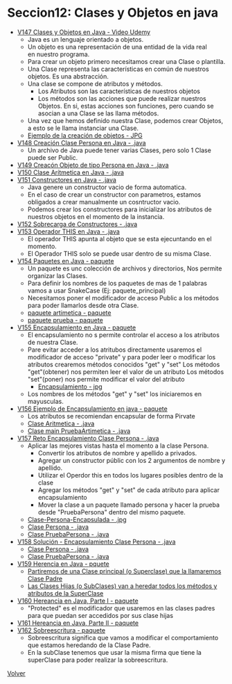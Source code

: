 # Seccion12: Clases y Objetos en java
* [V147 Clases y Objetos en Java - Video Udemy](https://www.udemy.com/course/universidad-java-especialista-en-java-desde-cero-a-master/learn/lecture/44850085#overview)
    - Java es un lenguaje orientado a objetos.
    - Un objeto es una representación de una entidad de la vida real    
        en nuestro programa.
    - Para crear un objeto primero necesitamos crear una Clase o plantilla.
    - Una Clase representa las características en común de nuestros objetos. Es
        una abstracción.
    - Una clase se compone de atributos y métodos.
        * Los Atributos son las características de nuestros objetos
        * Los métodos son las acciones que puede realizar nuestros Objetos. En si,
            estas acciones son funciones, pero cuando se asocian a una Clase se
            las llama métodos.
    - Una vez que hemos definido nuestra Clase, podemos crear Objetos, a esto
        se le llama instanciar una Clase.
    * [Ejemplo de la creación de objetos - JPG](V147_Clases_y_Objetos_en_Java/Docs/Ejemplo-Objetos.jpg)
* [V148 Creación Clase Persona en Java - .java](V148_Creacion_Clase_Persona_en_Java/src/Persona.java)
    - Un archivo de Java puede tener varias Clases, pero solo 1 Clase puede
        ser Public.
* [V149 Creacón Objeto de tipo Persona en Java - .java](V149_Creacion_Objeto_de_Tipo_Persona_en_Java/src/Persona.java)
* [V150 Clase Arítmetica en Java - .java](V150_Clase_Aritmetica_en_Java/src/Aritmetica.java)
* [V151 Constructores en Java - .java](V151_Constructores_en_Java/src/Aritmetica.java)
    - Java genere un constructor vacio de forma automatica.
    - En el caso de crear un constructor con parametros, estamos obligados
        a crear manualmente un cosntructor vacio. 
    - Podemos crear los constructores para inicializar los atributos de nuestros
        objetos en el momento de la instancia.
* [V152 Sobrecarga de Constructores - .java](V152_Sobrecarga_de_Constructores/src/Aritmetica.java)
* [V153 Operador THIS en Java - .java](V153_Operador_This_en_Java/src/Aritmetica.java)
    - El operador THIS apunta al objeto que se esta ejecuntando en el momento.
    - El Operador THIS solo se puede usar dentro de su misma Clase.
* [V154 Paquetes en Java - paquete](V154_Paquetes_en_Java/src)
    - Un paquete es unc colección de archivos y directorios, Nos permite
        organizar las Clases.
    - Para definir los nombres de los paquetes de mas de 1 palabras vamos a 
        usar SnakeCase (Ej: paquete_principal)
    - Necesitamos poner el modificador de acceso Public a los métodos
        para poder llamarlos desde otra Clase.
    * [paquete artimetica - paquete](V154_Paquetes_en_Java/src/aritmetica)
    * [paquete prueba - paquete](V154_Paquetes_en_Java/src/prueba)
* [V155 Encapsulamiento en Java - paquete](V155_Encapsulamiento_en_Java/)
    - El encapsulamiento no s permite controlar el acceso a los atributos de 
        nuestra Clase.
    - Pare evitar acceder a los atritubos directamente usaremos el modificador
        de acceso "private"
        y para poder leer o modificar los atributos crearemos métodos conocidos
        "get" y "set"
        Los métodos "get"(obtener) nos permiten leer el valor de un atributo
        Los métodos "set"(poner) nos permite modificar el valor del atributo
        * [Encapsulamiento - jpg](V155_Encapsulamiento_en_Java/Docs/encapsulamiento.jpg)
    - Los nombres de los métodos "get" y "set" los iniciaremos en mayusculas.
* [V156 Ejemplo de Encapsulamiento en java - paquete](V156_Ejemplo_de_Encapsulamiento_en_Java/src)
    - Los atributos se recomiendan encapsular de forma Pirvate
    * [Clase Aritmetica - .java](V156_Ejemplo_de_Encapsulamiento_en_Java/src/aritmetica/Aritmetica.java)
    * [Clase main PruebaArtimetica - .java](V156_Ejemplo_de_Encapsulamiento_en_Java/src/prueba/PruebaAritmetica.java)
* [V157 Reto Encapsulamiento Clase Persona - .java](V157_Reto_Encapsulamiento_Clase_Persona/src)
    - Aplicar las mejores vistas hasta el momento a la clase Persona.
        * Convertir los atributos de nombre y apellido a privados.
        * Agregar un constructor públic con los 2 argumentos de nombre y apellido.
        * Utilizar el Operdor this en todos los lugares posibles dentro de la clase
        * Agregar los métodos "get" y "set" de cada atributo para aplicar encapsulamiento
        * Mover la clase a un paquete llamado persona y hacer la prueba desde
            "PruebaPersona" dentro del mismo paquete.
    * [Clase-Persona-Encapsulada - .jpg](V157_Reto_Encapsulamiento_Clase_Persona/Docs/Clase-Persona-Encapsulada.jpg)
    * [Clase Persona - .java](V157_Reto_Encapsulamiento_Clase_Persona/src/persona/Persona.java)
    * [Clase PruebaPersona - .java](V157_Reto_Encapsulamiento_Clase_Persona/src/persona/PruebaPersona.java)
* [V158 Solución - Encapsulamiento Clase Persona - .java](V158_Solucion_Encapsulamiento_Clase_Persona/src/)
    * [Clase Persona - .java](V158_Solucion_Encapsulamiento_Clase_Persona/src/persona/Persona.java)
    * [Clase PruebaPersona - .java](V158_Solucion_Encapsulamiento_Clase_Persona/src/persona/PruebaPersona.java)
* [V159 Herencia en Java - pquete](V159_Herencia_en_Java/Docs)
    - [Partiremos de una Clase principal (o Superclase) que la llamaremos Clase Padre](V159_Herencia_en_Java/Docs/Clase-Padre-e-hijas.jpg)
    - [Las Clases Hijas (o SubClases) van a heredar todos los métodos y atributos de la SuperClase](V159_Herencia_en_Java/Docs/Clase-hija-o-SubClase.jpg)
* [V160 Hereancia en Java, Parte I - paquete](V160_Herencia_en_Java_Parte_1/src)
    - "Protected" es el modificador que usaremos en las clases padres para que
        puedan ser accedidos por sus clase hijas
* [V161 Hereancia en Java, Parte II - paquete](V161_Herencia_en_Java_Parte_2/src)
* [V162 Sobreescritura - paquete](V162_Sobreescritura/src)
    - Sobreescritura significa que vamos a modificar el comportamiento que 
        estamos heredando de la Clase Padre.
    - En la subClase tenemos que usar la misma firma que tiene la superClase
        para poder realizar la sobreescritura.


[Volver](../)